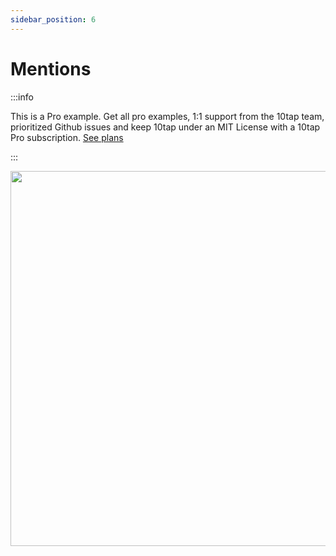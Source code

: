 ```yaml
---
sidebar_position: 6
---
```


# Mentions

:::info

This is a Pro example. Get all pro examples, 1:1 support from the 10tap team, prioritized Github issues and keep 10tap under an MIT License with a 10tap Pro subscription. <a href="https://10play.dev#10tap-pricing">See plans</a>

:::

<div style={{justifyContent: 'center', display: 'flex'}}>
  <img height="600" src="/10tap-editor/img/mentiondemo.gif"/>
</div>
